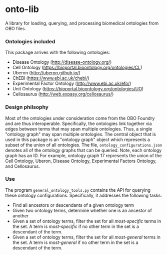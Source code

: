 # onto-lib

A library for loading, querying, and processing biomedical ontologies from OBO files.

### Ontologies included

This package arrives with the following ontologies:
* Disease Ontology (http://disease-ontology.org/)
* Cell Ontology (https://bioportal.bioontology.org/ontologies/CL)
* Uberon (http://uberon.github.io/)
* ChEBI (https://www.ebi.ac.uk/chebi/)
* Experimental Factor Ontology (http://www.ebi.ac.uk/efo/)
* Unit Ontology (https://bioportal.bioontology.org/ontologies/UO)
* Cellosaurus (http://web.expasy.org/cellosaurus/)

### Design philsophy

Most of the ontologies under consideration come from the OBO Foundry and are thus interoperable. Specifically, the ontologies link together via edges between terms that may span multiple ontologies. Thus, a single "ontology graph" may span multiple ontologies. The central object that is used in this package is an "ontology graph" object which represents a subset of the union of all ontologies. The file, `ontology_configurations.json` denotes all of the ontology graphs that can be queried. Note, each ontology graph has an ID. For example, ontology graph 17 represents the union of the Cell Ontology, Uberon, Disease Ontology, Experimental Factors Ontology, and Cellosaurus.

### Use

The program `general_ontology_tools.py` contains the API for querying these ontology
configurations. Specifically, it addresses the following tasks:

* Find all ancestors or descendants of a given ontology term
* Given two ontology terms, determine whether one is an ancestor of another
* Given a set of ontology terms, filter the set for all *most-specific* terms in the set. A term is *most-specific* if no other term in the set is a descendant of the term.
* Given a set of ontology terms, filter the set for all *most-general* terms in the set. A term is *most-general* if no other term in the set is a descendant of the term.

